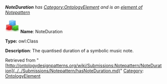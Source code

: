 ___NoteDuration__ has [Category:OntologyElement](../../Category/OntologyElement.md "Category:OntologyElement") and is an [element of](../../Property/ElementOf.md "Property:ElementOf") [Notepattern](../../Submissions/Notepattern.md "Submissions:Notepattern")_


  




[![Class](../../images/thumb/2/27/Class.gif/45px-Class.gif)](../../Image/Class.gif.md "Class")
__Name__: NoteDuration 


__Type:__ owl:Class 


__Description__: The quantised duration of a symbolic music note. 





Retrieved from "[http://ontologydesignpatterns.org/wiki/Submissions:Notepattern/NoteDuration](../../Submissions/Notepattern/hasNoteDuration.md)"
 [Category](http://ontologydesignpatterns.org/wiki/Special:Categories "Special:Categories"): [OntologyElement](../../Category/OntologyElement.md "Category:OntologyElement")
